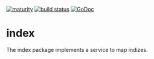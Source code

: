 [![maturity](https://img.shields.io/badge/status-alpha-red.svg)](https://github.com/the-anna-project/index) [![build status](https://travis-ci.org/the-anna-project/index.svg?branch=master)](https://travis-ci.org/the-anna-project/index) [![GoDoc](https://godoc.org/github.com/the-anna-project/index?status.svg)](http://godoc.org/github.com/the-anna-project/index)

# index
The index package implements a service to map indizes.
